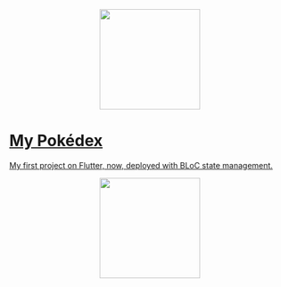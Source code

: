 <div align="center">
  <a href="https://github.com/miguelferreira7">
  <img height="180em" src="https://user-images.githubusercontent.com/62122667/168495177-ecf97b58-ea5d-496c-afc1-60fa7fb99a34.png"/>
</div>

# My Pokédex
My first project on Flutter, now, deployed with BLoC state management.
 <div align="center">
  <a href="https://github.com/miguelferreira7">
  <img height="180em" src="https://github-readme-stats.vercel.app/api/top-langs/?username=miguelferreira7&hide=html&layout=compact&theme=default"/>
</div>
